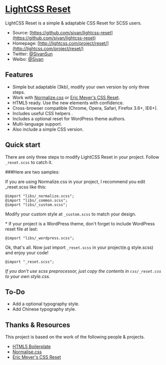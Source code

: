 # [LightCSS Reset](http://lightcss.com/projects/reset/)

LightCSS Reset is a simple & adaptable CSS Reset for SCSS users.

* Source: [https://github.com/sivan/lightcss-reset](https://github.com/sivan/lightcss-reset)
* Homepage: [http://lightcss.com/project/reset/](http://lightcss.com/project/reset/)
* Twitter: [@SivanSun](http://twitter.com/SivanSun)
* Weibo: [@Sivan](http://weibo.com/sivan)

## Features

* Simple but adaptable (3kb), modify your own version  by only three steps.
* Work with [Normalize.css](http://necolas.github.com/normalize.css/) or [Eric Meyer's CSS Reset](http://meyerweb.com/eric/tools/css/reset/).
* HTML5 ready. Use the new elements with confidence.
* Cross-browser compatible (Chrome, Opera, Safari, Firefox 3.6+, IE6+).
* Includes useful CSS helpers .
* Includes a optional reset for  WordPress theme authors.
* Multi-language support.
* Also include a simple CSS version.

## Quick start

There are only three steps to modify LightCSS Reset in your project. Follow `_reset.scss` to catch it.

###Here are two samples:

If you are using Normalize.css in your project, I recommend you edit _reset.scss like this:

	@import "libs/_normalize.scss";
	@import "libs/_common.scss";
	@import "libs/_custom.scss";

Modify your custom style at `_custom.scss` to match your design.

\* If your project is a WordPress theme, don't forget to include WordPress reset file at last: 

	@import "libs/_wordpress.scss";

Ok, that's all. Now just import `_reset.scss` in your project(e.g style.scss) and enjoy your code!

	@import "_reset.scss";

*If you don't use scss preprocessor, just copy the contents in `css/_reset.css` to your own style.css.*

## To-Do
* Add a optional typography style.
* Add Chinese typography style.

## Thanks & Resources

This project is based on the work of the following people & projects.

- [HTML5 Boilerplate](https://github.com/h5bp/html5-boilerplate)
- [Normalise.css](http://necolas.github.com/normalize.css/)
- [Eric Meyer's CSS Reset](http://meyerweb.com/eric/tools/css/reset/)